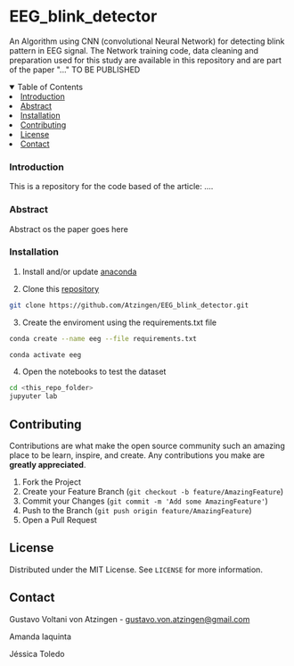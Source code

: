 [license-shield]: https://img.shields.io/github/license/othneildrew/Best-README-Template.svg?style=for-the-badge

# EEG_blink_detector
An Algorithm using CNN (convolutional Neural Network) for detecting blink pattern in EEG signal. The Network training code, data cleaning and preparation used for this study are available in this repository and are part of the paper "..." TO BE PUBLISHED 

<!-- TABLE OF CONTENTS -->
<details open="open">
  <summary>Table of Contents</summary>
    <li><a href="#introduction">Introduction</a></li>
    <li><a href="#abstract">Abstract</a></li>
    <li><a href="#installation">Installation</a></li>
    <li><a href="#contributing">Contributing</a></li>
    <li><a href="#license">License</a></li>
    <li><a href="#contact">Contact</a></li>
  </ol>
</details>

### Introduction

This is a repository for the code based of the article: ....

### Abstract

Abstract os the paper goes here

### Installation

1. Install and/or update <a href="https://www.anaconda.com/products/individual">anaconda</a>

2. Clone this <a href="https://github.com/Atzingen/EEG_blink_detector">repository</a>

```sh
git clone https://github.com/Atzingen/EEG_blink_detector.git
```

3. Create the enviroment using the requirements.txt file

  ```sh
  conda create --name eeg --file requirements.txt

  conda activate eeg
  ```

4. Open the notebooks to test the dataset
 
  ```sh
  cd <this_repo_folder>
  jupyuter lab
  ```

  <!-- CONTRIBUTING -->
## Contributing

Contributions are what make the open source community such an amazing place to be learn, inspire, and create. Any contributions you make are **greatly appreciated**.

1. Fork the Project
2. Create your Feature Branch (`git checkout -b feature/AmazingFeature`)
3. Commit your Changes (`git commit -m 'Add some AmazingFeature'`)
4. Push to the Branch (`git push origin feature/AmazingFeature`)
5. Open a Pull Request

<!-- LICENSE -->
## License
Distributed under the MIT License. See `LICENSE` for more information.

## Contact

Gustavo Voltani von Atzingen - gustavo.von.atzingen@gmail.com

Amanda Iaquinta

Jéssica Toledo
